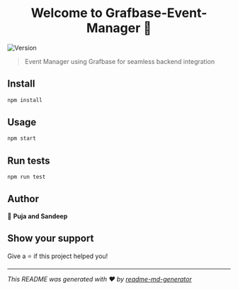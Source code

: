 <h1 align="center">Welcome to Grafbase-Event-Manager 👋</h1>
<p>
  <img alt="Version" src="https://img.shields.io/badge/version-0.1.0-blue.svg?cacheSeconds=2592000" />
</p>

> Event Manager using Grafbase for seamless backend integration

## Install

```sh
npm install
```

## Usage

```sh
npm start
```

## Run tests

```sh
npm run test
```

## Author

👤 **Puja and Sandeep**


## Show your support

Give a ⭐️ if this project helped you!

***
_This README was generated with ❤️ by [readme-md-generator](https://github.com/kefranabg/readme-md-generator)_
